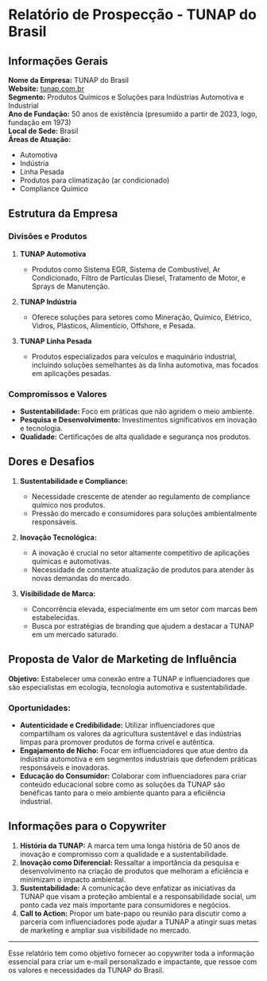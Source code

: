 # Relatório de Prospecção - TUNAP do Brasil

## Informações Gerais
**Nome da Empresa:** TUNAP do Brasil  
**Website:** [tunap.com.br](https://tunap.com.br)  
**Segmento:** Produtos Químicos e Soluções para Indústrias Automotiva e Industrial  
**Ano de Fundação:** 50 anos de existência (presumido a partir de 2023, logo, fundação em 1973)  
**Local de Sede:** Brasil  
**Áreas de Atuação:**  
- Automotiva
- Indústria
- Linha Pesada
- Produtos para climatização (ar condicionado)
- Compliance Químico

## Estrutura da Empresa
### Divisões e Produtos
1. **TUNAP Automotiva**
   - Produtos como Sistema EGR, Sistema de Combustível, Ar Condicionado, Filtro de Partículas Diesel, Tratamento de Motor, e Sprays de Manutenção.
   
2. **TUNAP Indústria**
   - Oferece soluções para setores como Mineração, Químico, Elétrico, Vidros, Plásticos, Alimentício, Offshore, e Pesada.
   
3. **TUNAP Linha Pesada**
   - Produtos especializados para veículos e maquinário industrial, incluindo soluções semelhantes às da linha automotiva, mas focados em aplicações pesadas.

### Compromissos e Valores
- **Sustentabilidade:** Foco em práticas que não agridem o meio ambiente.
- **Pesquisa e Desenvolvimento:** Investimentos significativos em inovação e tecnologia.
- **Qualidade:** Certificações de alta qualidade e segurança nos produtos.

## Dores e Desafios
1. **Sustentabilidade e Compliance:**
   - Necessidade crescente de atender ao regulamento de compliance químico nos produtos.
   - Pressão do mercado e consumidores para soluções ambientalmente responsáveis.

2. **Inovação Tecnológica:**
   - A inovação é crucial no setor altamente competitivo de aplicações químicas e automotivas.
   - Necessidade de constante atualização de produtos para atender às novas demandas do mercado.

3. **Visibilidade de Marca:**
   - Concorrência elevada, especialmente em um setor com marcas bem estabelecidas.
   - Busca por estratégias de branding que ajudem a destacar a TUNAP em um mercado saturado.

## Proposta de Valor de Marketing de Influência
**Objetivo:** Estabelecer uma conexão entre a TUNAP e influenciadores que são especialistas em ecologia, tecnologia automotiva e sustentabilidade.

### Oportunidades:
- **Autenticidade e Credibilidade:** Utilizar influenciadores que compartilham os valores da agricultura sustentável e das indústrias limpas para promover produtos de forma crível e autêntica.
- **Engajamento de Nicho:** Focar em influenciadores que atue dentro da indústria automotiva e em segmentos industriais que defendem práticas responsáveis e inovadoras.
- **Educação do Consumidor:** Colaborar com influenciadores para criar conteúdo educacional sobre como as soluções da TUNAP são benéficas tanto para o meio ambiente quanto para a eficiência industrial.

## Informações para o Copywriter
1. **História da TUNAP:** A marca tem uma longa história de 50 anos de inovação e compromisso com a qualidade e a sustentabilidade.
2. **Inovação como Diferencial:** Ressaltar a importância da pesquisa e desenvolvimento na criação de produtos que melhoram a eficiência e minimizam o impacto ambiental.
3. **Sustentabilidade:** A comunicação deve enfatizar as iniciativas da TUNAP que visam a proteção ambiental e a responsabilidade social, um ponto cada vez mais importante para consumidores e negócios.
4. **Call to Action:** Propor um bate-papo ou reunião para discutir como a parceria com influenciadores pode ajudar a TUNAP a atingir suas metas de marketing e ampliar sua visibilidade no mercado.

---

Esse relatório tem como objetivo fornecer ao copywriter toda a informação essencial para criar um e-mail personalizado e impactante, que ressoe com os valores e necessidades da TUNAP do Brasil.